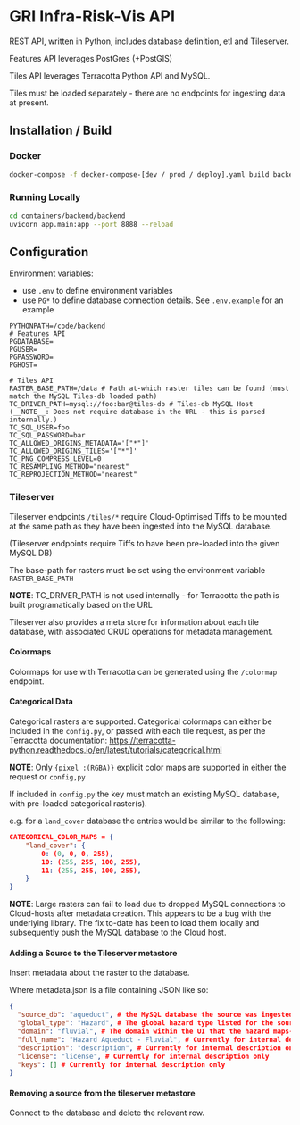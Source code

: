 # GRI Infra-Risk-Vis API

REST API, written in Python, includes database definition, etl and Tileserver.

Features API leverages PostGres (+PostGIS)

Tiles API leverages Terracotta Python API and MySQL.

Tiles must be loaded separately - there are no endpoints for ingesting data at present.

## Installation / Build

### Docker

```bash
docker-compose -f docker-compose-[dev / prod / deploy].yaml build backend
```

### Running Locally

```bash
cd containers/backend/backend
uvicorn app.main:app --port 8888 --reload
```

## Configuration

Environment variables:


- use `.env` to define environment variables
- use [`PG*`](https://www.postgresql.org/docs/current/libpq-envars.html) to
  define database connection details. See `.env.example` for an example

```
PYTHONPATH=/code/backend
# Features API
PGDATABASE=
PGUSER=
PGPASSWORD=
PGHOST=

# Tiles API
RASTER_BASE_PATH=/data # Path at-which raster tiles can be found (must match the MySQL Tiles-db loaded path)
TC_DRIVER_PATH=mysql://foo:bar@tiles-db # Tiles-db MySQL Host (__NOTE__: Does not require database in the URL - this is parsed internally.)
TC_SQL_USER=foo
TC_SQL_PASSWORD=bar
TC_ALLOWED_ORIGINS_METADATA='["*"]'
TC_ALLOWED_ORIGINS_TILES='["*"]'
TC_PNG_COMPRESS_LEVEL=0
TC_RESAMPLING_METHOD="nearest"
TC_REPROJECTION_METHOD="nearest"
```

### Tileserver

Tileserver endpoints `/tiles/*` require Cloud-Optimised Tiffs to be mounted at the same path as they have been ingested into the MySQL database.

(Tileserver endpoints require Tiffs to have been pre-loaded into the given MySQL DB)

The base-path for rasters must be set using the environment variable `RASTER_BASE_PATH`

__NOTE__: TC_DRIVER_PATH is not used internally - for Terracotta the path is built programatically based on the URL

Tileserver also provides a meta store for information about each tile database, with associated CRUD operations for metadata management.

#### Colormaps

Colormaps for use with Terracotta can be generated using the `/colormap` endpoint.

#### Categorical Data

Categorical rasters are supported.  Categorical colormaps can either be included in the `config.py`, or passed with each tile request, as per the Terracotta documentation:  https://terracotta-python.readthedocs.io/en/latest/tutorials/categorical.html

__NOTE__: Only `{pixel :(RGBA)}` explicit color maps are supported in either the request or `config,py`

If included in `config.py` the key must match an existing MySQL database, with pre-loaded categorical raster(s).

e.g. for a `land_cover` database the entries would be similar to the following:

```json
CATEGORICAL_COLOR_MAPS = {
    "land_cover": {
        0: (0, 0, 0, 255),
        10: (255, 255, 100, 255),
        11: (255, 255, 100, 255),
    }
}
```

__NOTE__: Large rasters can fail to load due to dropped MySQL connections to Cloud-hosts after metadata creation.  This appears to be a bug with the underlying library.  The fix to-date has been to load them locally and subsequently push the MySQL database to the Cloud host.

#### Adding a Source to the Tileserver metastore

Insert metadata about the raster to the database.

Where metadata.json is a file containing JSON like so:

```json
{
  "source_db": "aqueduct", # the MySQL database the source was ingested-into
  "global_type": "Hazard", # The global hazard type listed for the source tiles
  "domain": "fluvial", # The domain within the UI that the hazard maps-into
  "full_name": "Hazard Aqueduct - Fluvial", # Currently for internal description only
  "description": "description", # Currently for internal description only
  "license": "license", # Currently for internal description only
  "keys": [] # Currently for internal description only
}
```

#### Removing a source from the tileserver metastore

Connect to the database and delete the relevant row.
